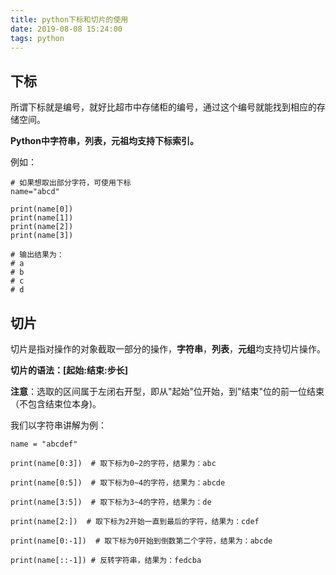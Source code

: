 ```yaml
---
title: python下标和切片的使用
date: 2019-08-08 15:24:00
tags: python
---
```



## 下标

所谓下标就是编号，就好比超市中存储柜的编号，通过这个编号就能找到相应的存储空间。

**Python中字符串，列表，元祖均支持下标索引。**

例如：

```
# 如果想取出部分字符，可使用下标
name="abcd"

print(name[0])
print(name[1])
print(name[2])
print(name[3])

# 输出结果为：
# a
# b
# c
# d
```



## 切片

切片是指对操作的对象截取一部分的操作，**字符串**，**列表**，**元组**均支持切片操作。

**切片的语法：[起始:结束:步长]**

**注意**：选取的区间属于左闭右开型，即从"起始"位开始，到"结束"位的前一位结束（不包含结束位本身)。

我们以字符串讲解为例：

```
name = "abcdef"

print(name[0:3])  # 取下标为0~2的字符，结果为：abc

print(name[0:5])  # 取下标为0~4的字符，结果为：abcde

print(name[3:5])  # 取下标为3~4的字符，结果为：de

print(name[2:])  # 取下标为2开始一直到最后的字符，结果为：cdef

print(name[0:-1])  # 取下标为0开始到倒数第二个字符，结果为：abcde

print(name[::-1]) # 反转字符串，结果为：fedcba
```
